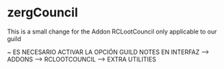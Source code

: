 # zergCouncil
This is a small change for the Addon RCLootCouncil only applicable to our guild

~ ES NECESARIO ACTIVAR LA OPCIÓN GUILD NOTES EN INTERFAZ --> ADDONS --> RCLOOTCOUNCIL --> EXTRA UTILITIES
